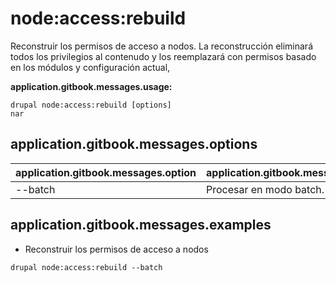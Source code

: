 # node:access:rebuild
Reconstruir los permisos de acceso a nodos. La reconstrucción eliminará todos los privilegios al contenudo y los reemplazará con permisos basado en los módulos y configuración actual,

**application.gitbook.messages.usage:**
```
drupal node:access:rebuild [options]
nar
```

## application.gitbook.messages.options
application.gitbook.messages.option | application.gitbook.messages.details
-------|-------------
--batch | Procesar en modo batch.

## application.gitbook.messages.examples
* Reconstruir los permisos de acceso a nodos
```
drupal node:access:rebuild --batch
```
